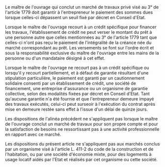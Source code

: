 Le maître de l'ouvrage qui conclut un marché de travaux privé visé au 3° de l'article 1779 doit garantir à l'entrepreneur le paiement des sommes dues lorsque celles-ci dépassent un seuil fixé par décret en Conseil d'Etat.

Lorsque le maître de l'ouvrage recourt à un crédit spécifique pour financer les travaux, l'établissement de crédit ne peut verser le montant du prêt à une personne autre que celles mentionnées au 3° de l'article 1779 tant que celles-ci n'ont pas reçu le paiement de l'intégralité de la créance née du marché correspondant au prêt. Les versements se font sur l'ordre écrit et sous la responsabilité exclusive du maître de l'ouvrage entre les mains de la personne ou d'un mandataire désigné à cet effet.

Lorsque le maître de l'ouvrage ne recourt pas à un crédit spécifique ou lorsqu'il y recourt partiellement, et à défaut de garantie résultant d'une stipulation particulière, le paiement est garanti par un cautionnement solidaire consenti par un établissement de crédit, une société de financement, une entreprise d'assurance ou un organisme de garantie collective, selon des modalités fixées par décret en Conseil d'Etat. Tant qu'aucune garantie n'a été fournie et que l'entrepreneur demeure impayé des travaux exécutés, celui-ci peut surseoir à l'exécution du contrat après mise en demeure restée sans effet à l'issue d'un délai de quinze jours.

Les dispositions de l'alinéa précédent ne s'appliquent pas lorsque le maître de l'ouvrage conclut un marché de travaux pour son propre compte et pour la satisfaction de besoins ne ressortissant pas à une activité professionnelle en rapport avec ce marché.

Les dispositions du présent article ne s'appliquent pas aux marchés conclus par un organisme visé à l'article L. 411-2 du code de la construction et de l'habitation, ou par une société d'économie mixte, pour des logements à usage locatif aidés par l'Etat et réalisés par cet organisme ou cette société.
